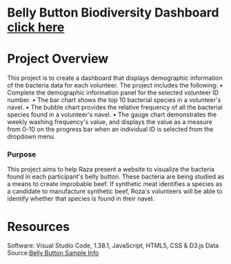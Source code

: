 # Belly Button Biodiversity Dashboard [click here](https://summerginger.github.io/Belly-Button-Bio/)

# Project Overview
This project is to create a dashboard that displays demographic information of the bacteria data for each volunteer. The project includes the following:
•	Complete the demographic information panel for the selected volunteer ID number.
•	The bar chart shows the top 10 bacterial species in a volunteer's navel. 
•	The bubble chart provides the relative frequency of all the bacterial species found in a volunteer's navel.
•	The gauge chart demonstrates the weekly washing frequency's value, and displays the value as a measure from 0-10 on the progress bar when an individual ID is selected from the dropdown menu.
### Purpose
This project aims to help Raza present a website to visualize the bacteria found in each participant's belly button. These bacteria are being studied as a means to create improbable beef. If synthetic meat identifies a species as a candidate to manufacture synthetic beef, Roza's volunteers will be able to identify whether that species is found in their navel.
# Resources
Software: Visual Studio Code, 1.38.1, JavaScript, HTML5, CSS & D3.js
Data Source:[Belly Button Sample Info](https://github.com/summerginger/Belly-Button-Bio/blob/main/samples.json)

